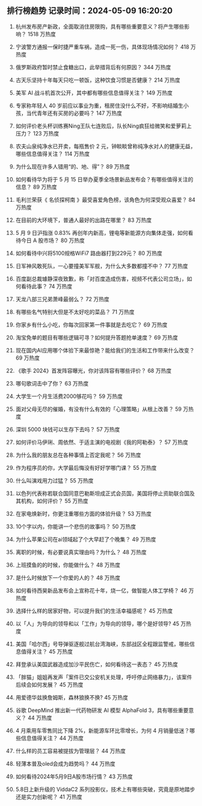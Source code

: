 
## 排行榜趋势 记录时间：2024-05-09 16:20:20
  
  1. 杭州发布房产新政，全面取消住房限购，具有哪些重要意义？将产生哪些影响？ 1518 万热度
    
  2. 宁波警方通报一保时捷严重车祸，造成一死一伤，具体现场情况如何？ 418 万热度
    
  3. 俄罗斯政府暂时禁止食糖出口，此举措背后有何原因？ 344 万热度
    
  4. 古天乐坚持十年每天只吃一顿饭，这种饮食习惯是否健康？ 214 万热度
    
  5. 美军 AI 战斗机首次公开，其中都有哪些信息值得关注？ 149 万热度
    
  6. 专家称年轻人 40 岁前应以事业为重，租房住没什么不好，不影响结婚生小孩，当代青年还有买房的必要吗？ 147 万热度
    
  7. 如何评价老头杯训练赛Ning王队七连败后，队长Ning疯狂给微笑和爱萝莉上压力？ 123 万热度
    
  8. 农夫山泉纯净水已开卖，每瓶售价 2 元，钟睒睒曾称纯净水对人的健康无益，哪些信息值得关注？ 114 万热度
    
  9. 为什么现在许多人错用“的、地、得”？ 89 万热度
    
  10. 如何看待华为将于 5 月 15 日举办夏季全场景新品发布会？有哪些值得关注的信息？ 89 万热度
    
  11. 毛利兰荣获《 名侦探柯南 》最受喜爱角色榜，该角色为何深受观众喜爱？ 84 万热度
    
  12. 在目前的大环境下，普通人最好的出路在哪里？ 83 万热度
    
  13. 5 月 9 日沪指涨 0.83% 再创年内新高，锂电等新能源方向集体走强，如何看待今日 A 股市场？ 80 万热度
    
  14. 如何看待中兴将5100规格WiFi7 路由器打到229元？ 80 万热度
    
  15. 日军神风敢死队，一心要撞美军军舰，为什么大多数都撞不中？ 77 万热度
    
  16. 百度副总裁璩静深夜致歉，称「对百度造成伤害，视频不代表公司立场」，如何看待此事？ 74 万热度
    
  17. 天龙八部三兄弟萧峰最弱么？ 72 万热度
    
  18. 有哪些名气特别大但是不太好吃的菜品？ 71 万热度
    
  19. 你家乡有什么小吃，你每次回家第一件事就是去吃它？ 69 万热度
    
  20. 淘宝免单的题目有哪些逻辑可寻？如何提升答题抢单速度？ 69 万热度
    
  21. 现在国内AI应用哪个体验下来最惊艳？能给我们的生活和工作带来什么改变？ 69 万热度
    
  22. 《歌手 2024》首发阵容曝光，你对该阵容有哪些评价？ 68 万热度
    
  23. 哪句歌词击中了你？ 63 万热度
    
  24. 大学生一个月生活费2000够花吗？ 59 万热度
    
  25. 面对父母无尽的催婚，有没有什么有效的「心理策略」从根上改善？ 59 万热度
    
  26. 深圳 5000 块钱可以生存下去吗？ 57 万热度
    
  27. 如何评价马伊琍、周依然、于适主演的电视剧《我的阿勒泰》？ 57 万热度
    
  28. 为什么我的朋友总在各种事情上否定我呢？ 56 万热度
    
  29. 作为程序员的你，大学最后悔没有好好学哪门课？ 55 万热度
    
  30. 什么叫演戏用力过猛？ 55 万热度
    
  31. 以色列代表称若联合国同意巴勒斯坦成正式会员国，美国将停止资助联合国及其机构，如何评价？ 55 万热度
    
  32. 在家电焕新时，你更注重哪些方面的体验升级？ 53 万热度
    
  33. 10个字以内，你能讲一个悲伤的故事吗？ 50 万热度
    
  34. 为什么苹果公司在ai领域起了个大早赶了个晚集？ 49 万热度
    
  35. 离职的时候，有必要说真实理由吗？为什么？ 48 万热度
    
  36. 上班摸鱼的的时候，你能做什么？ 48 万热度
    
  37. 是什么时候放下一个你爱的人的？ 48 万热度
    
  38. 如何看待西昊新品发布会上宣称花十年，烧一亿，做智能人体工学椅？ 46 万热度
    
  39. 选择什么样的居家好物，可以提升我们的生活幸福感呢？ 45 万热度
    
  40. 以「人」为导向的领导和以「工作」为导向的领导，哪个是好领导? 45 万热度
    
  41. 美国「哈尔西」号导弹驱逐舰过航台湾海峡，东部战区全程跟监警戒，哪些信息值得关注？ 45 万热度
    
  42. 拜登承认美国武器造成加沙平民伤亡，如何看待这一表态？ 45 万热度
    
  43. 「胖猫」姐姐再发声「案件已交公安机关处理，呼吁停止网络暴力」，该案件后续会如何发展？ 45 万热度
    
  44. 用爱德华兹换詹姆斯，森林狼换不换? 45 万热度
    
  45. 谷歌 DeepMind 推出新一代药物研发 AI 模型 AlphaFold 3，具有哪些重要意义？ 44 万热度
    
  46. 4 月乘用车零售同比下降 2%，新能源车环比零增长，为何 4 月销量低迷？哪些信息值得关注？ 44 万热度
    
  47. 什么样的员工容易被提拔为管理层？ 44 万热度
    
  48. 轻薄本普及oled会成为趋势吗？ 44 万热度
    
  49. 如何看待2024年5月9日A股市场行情？ 43 万热度
    
  50. 5.8日上新升级的 ViddaC2 系列投影仪，技术上有哪些突破，究竟是原地踏步还是实力创新呢？ 41 万热度
    